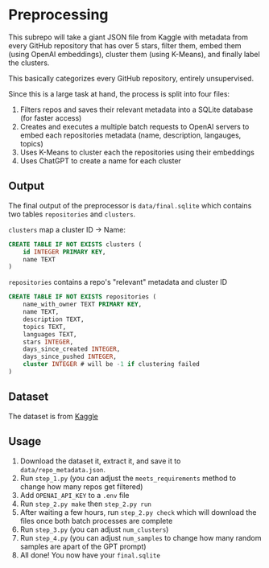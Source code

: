 # Preprocessing

This subrepo will take a giant JSON file from Kaggle with metadata from
every GitHub repository that has over 5 stars, filter them, embed them
(using OpenAI embeddings), cluster them (using K-Means), and finally
label the clusters.

This basically categorizes every GitHub repository, entirely unsupervised.

Since this is a large task at hand, the process is split into four files:
 1. Filters repos and saves their relevant metadata into a SQLite database (for faster access)
 2. Creates and executes a multiple batch requests to OpenAI servers to embed each repositories metadata (name, description, langauges, topics)
 3. Uses K-Means to cluster each the repositories using their embeddings
 4. Uses ChatGPT to create a name for each cluster

## Output
The final output of the preprocessor is `data/final.sqlite` which contains two tables `repositories` and `clusters`.

`clusters` map a cluster ID -> Name:
```sql
CREATE TABLE IF NOT EXISTS clusters (
    id INTEGER PRIMARY KEY,
    name TEXT
)
```

`repositories` contains a repo's "relevant" metadata and cluster ID
```sql
CREATE TABLE IF NOT EXISTS repositories (
    name_with_owner TEXT PRIMARY KEY,
    name TEXT,
    description TEXT,
    topics TEXT,
    languages TEXT,
    stars INTEGER,
    days_since_created INTEGER,
    days_since_pushed INTEGER,
    cluster INTEGER # will be -1 if clustering failed
)
```


## Dataset
The dataset is from [Kaggle](https://www.kaggle.com/datasets/pelmers/github-repository-metadata-with-5-stars)

## Usage
1. Download the dataset it, extract it, and save it to `data/repo_metadata.json`.
2. Run `step_1.py` (you can adjust the `meets_requirements` method to change how many repos get filtered)
3. Add `OPENAI_API_KEY` to a `.env` file
4. Run `step_2.py make` then `step_2.py run`
5. After waiting a few hours, run `step_2.py check` which will download the files once both batch processes are complete
6. Run `step_3.py` (you can adjust `num_clusters`)
7. Run `step_4.py` (you can adjust `num_samples` to change how many random samples are apart of the GPT prompt)
8. All done! You now have your `final.sqlite`

